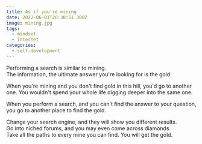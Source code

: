 ```yaml
---
title: As if you're mining
date: 2022-06-01T20:30:51.300Z
image: mining.jpg
tags:
  - mindset
  - internet
categories:
  - self-development
---
```

Performing a search is similar to mining.\
The information, the ultimate answer you're looking for is the gold.

When you're mining and you don't find gold in this hill, you'd go to another one. You wouldn't spend your whole life digging deeper into the same one.

When you perform a search, and you can't find the answer to your question, you go to another place to find the gold.

Change your search engine, and they will show you different results.\
Go into niched forums, and you may even come across diamonds.\
Take all the paths to every mine you can find. You will get the gold.